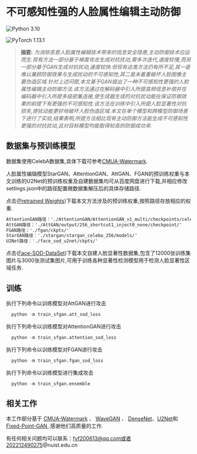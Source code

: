 # 不可感知性强的人脸属性编辑主动防御

![Python 3.10](https://img.shields.io/badge/python-3.10-green.svg?style=plastic)

![PyTorch 1.13.1](https://img.shields.io/badge/pytorch-1.13.1-green.svg?style=plastic)


> **摘要:** *为消除恶意人脸属性编辑技术带来的信息安全隐患,主动防御技术应运而生.现有方法一部分基于梯度攻击生成对抗扰动,需多次迭代,速度较慢,而另一部分基于GAN生成对抗扰动,速度较快.但现有这类方法仍有所不足,其一是难以兼顾防御效果与生成扰动的不可感知性,其二是未着重破坏人脸图像主要伪造区域.针对上述问题,本文基于GAN提出了一种不可感知性更强的人脸属性编辑主动防御方法.该方法通过在解码器中引入所提高频信息补偿并在编码器中引入所提多级密集连接,使生成器生成的对抗扰动能在保证防御效果的前提下有更强的不可感知性.该方法在训练中引入所提人脸显著性对抗损失,使扰动能更好地破坏人脸伪造区域.本文在单个模型和跨模型防御场景下进行了实验,结果表明,所提方法相比现有主动防御方法能生成不可感知性更强的对抗扰动,且对目标模型均能取得较高的防御成功率.*


## 数据集与预训练模型

数据集使用CelebA数据集,具体下载可参考[CMUA-Watermark](https://github.com/VDIGPKU/CMUA-Watermark). 

人脸属性编辑模型StarGAN、AttentionGAN、AttGAN、FGAN的预训练权重与本文训练的U2Net的预训练权重及自建数据集均可从百度网盘进行下载,并相应修改settings.json中的路径配置微数据集解压后的具体存储路径.

点击([Pretrained Weights](https://pan.baidu.com/s/1AMhVnrcB4OIUOwym8tP7eA?pwd=msch))下载本文方法涉及的预训练权重,按照路径存放相应的权重.

```xml
AttentionGAN路径：'./AttentionGAN/AttentionGAN_v1_multi/checkpoints/celeba_256_pretrained/'
AttGAN路径：'./AttGAN/output/256_shortcut1_inject0_none/checkpoint/'
FGAN路径：'./fgan/ckpts/'
StarGAN路径：'./stargan/stargan_celeba_256/models/'
U2Net路径：'./face_sod_u2net/ckpts/'
```

点击([Face-SOD-DataSet](https://pan.baidu.com/s/1f-SRP5J-9OEs4TFNT4_10w?pwd=r33j))下载本文自建人脸显著性数据集,包含了12000张训练集图片与3000张测试集图片,可用于训练各种显著性检测模型用于检测人脸显著性区域任务.


## 训练
执行下列命令以训练模型对AttGAN进行攻击

```python
  python -m train_sfgan.att_sod_loss
```
执行下列命令以训练模型对AttentionGAN进行攻击

```python
  python -m train_sfgan.attention_sod_loss
```
执行下列命令以训练模型对FGAN进行攻击

```python
  python -m train_sfgan.fgan_sod_loss
```
执行下列命令以训练模型进行集成攻击

```python
  python -m train_sfgan.ensemble
```

## 相关工作
本工作部分基于 [CMUA-Watermark](https://github.com/VDIGPKU/CMUA-Watermark) 、 [WaveGAN](https://github.com/kobeshegu/ECCV2022_WaveGAN) 、 [DenseNet](https://github.com/bamos/densenet.pytorch)、[U2Net](https://github.com/xuebinqin/U-2-Net)和[Fixed-Point-GAN
](https://github.com/mahfuzmohammad/Fixed-Point-GAN).感谢他们高质量的工作.

有任何相关问题均可以联系：fyf200613@qq.com或者202212490275@nuist.edu.cn
